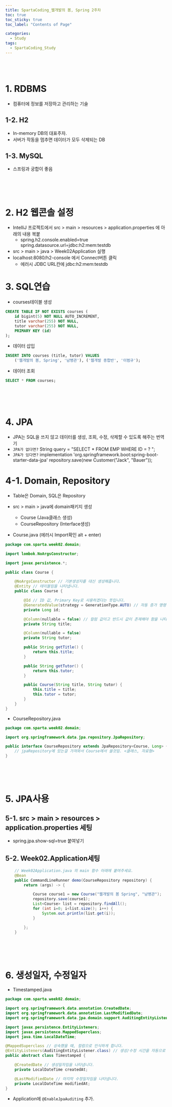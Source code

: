 ```yaml
---
title: SpartaCoding_웹개발의 봄, Spring 2주차
toc: true
toc_sticky: true
toc_label: "Contents of Page"

categories:
  - Study
tags:
  - SpartaCoding_Study
---
```


<br><br>


# 1. RDBMS
- 컴퓨터에 정보를 저장하고 관리하는 기술

## 1-2. H2
* In-memory DB의 대표주자.
* 서버가 작동을 멈추면 데이터가 모두 삭제되는 DB

## 1-3. MySQL
* 스프링과 궁합이 좋음

<br><br><br>

# 2. H2 웹콘솔 설정
* IntelliJ 프로젝트에서 src > main > resources > application.properties 에 아래의 내용 복붙
  - spring.h2.console.enabled=true  
    spring.datasource.url=jdbc:h2:mem:testdb
* src > main > java > Week02Application 실행
* localhost:8080/h2-console 에서 Connect버튼 클릭
  - 에러시 JDBC URL칸에 jdbc:h2:mem:testdb  

# 3. SQL연습
* courses테이블 생성

```sql
CREATE TABLE IF NOT EXISTS courses (
    id bigint(5) NOT NULL AUTO_INCREMENT, 
    title varchar(255) NOT NULL,
    tutor varchar(255) NOT NULL,
    PRIMARY KEY (id)
);
```

* 데이터 삽입

```sql
INSERT INTO courses (title, tutor) VALUES
    ('웹개발의 봄, Spring', '남병관'), ('웹개발 종합반', '이범규');
```

* 데이터 조회

```sql
SELECT * FROM courses;
```


<br><br><br>


# 4. JPA
- JPA는 SQL을 쓰지 않고 데이터를 생성, 조회, 수정, 삭제할 수 있도록 해주는 번역기
- `JPA가 없다면?` String query = "SELECT * FROM EMP WHERE ID = ? ";
- `JPA가 있다면?` implementation 'org.springframework.boot:spring-boot-starter-data-jpa'
                  repository.save(new Customer("Jack", "Bauer"));

# 4-1. Domain, Repository
* Table은  Domain, SQL은 Repository
* src > main > java에 domain패키지 생성
  -  Course (Java클래스 생성)
  -  CourseRepository (Interface생성)

* Course.java (에러시 Import확인 alt + enter)

```java
package com.sparta.week02.domain;

import lombok.NoArgsConstructor;

import javax.persistence.*;

public class Course {

    @NoArgsConstructor // 기본생성자를 대신 생성해줍니다.
    @Entity // 테이블임을 나타냅니다.
    public class Course {

        @Id // ID 값, Primary Key로 사용하겠다는 뜻입니다.
        @GeneratedValue(strategy = GenerationType.AUTO) // 자동 증가 명령입니다.
        private Long id;

        @Column(nullable = false) // 컬럼 값이고 반드시 값이 존재해야 함을 나타냅니다.
        private String title;

        @Column(nullable = false)
        private String tutor;

        public String getTitle() {
            return this.title;
        }

        public String getTutor() {
            return this.tutor;
        }

        public Course(String title, String tutor) {
            this.title = title;
            this.tutor = tutor;
        }
    }
}
```

* CourseRepository.java

```java
package com.sparta.week02.domain;

import org.springframework.data.jpa.repository.JpaRepository;

public interface CourseRepository extends JpaRepository<Course, Long> {
    // jpaRepository에 있는걸 가져와서 Course에서 쓸것임. <클래스, 자료형>
}
```

<br><br><br>

# 5. JPA사용
## 5-1. src > main > resources > application.properties 세팅
- spring.jpa.show-sql=true 붙여넣기

## 5-2. Week02.Application세팅

```java
    // Week02Application.java 의 main 함수 아래에 붙여주세요.
    @Bean
    public CommandLineRunner demo(CourseRepository repository) {
        return (args) -> {

            Course course1 = new Course("웹개발의 봄 Spring", "남병관");
            repository.save(course1);
            List<Course> list = repository.findAll();
            for (int i=0; i<list.size(); i++) {
                System.out.println(list.get(i));
            }

        };
    }
```

<br><br><br>

# 6. 생성일자, 수정일자
- Timestamped.java

```java
package com.sparta.week02.domain;

import org.springframework.data.annotation.CreatedDate;
import org.springframework.data.annotation.LastModifiedDate;
import org.springframework.data.jpa.domain.support.AuditingEntityListener;

import javax.persistence.EntityListeners;
import javax.persistence.MappedSuperclass;
import java.time.LocalDateTime;

@MappedSuperclass // 상속했을 때, 컬럼으로 인식하게 합니다.
@EntityListeners(AuditingEntityListener.class) // 생성/수정 시간을 자동으로 반영하도록 설정
public abstract class Timestamped {

    @CreatedDate // 생성일자임을 나타냅니다.
    private LocalDateTime createdAt;

    @LastModifiedDate // 마지막 수정일자임을 나타냅니다.
    private LocalDateTime modifiedAt;
}
```

- Application에 `@EnableJpaAuditing` 추가.









